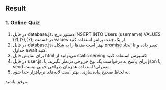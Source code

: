 ## Result

### 1. Online Quiz
1. در فایل database.js، دستور درج INSERT INTO Users (username) VALUES (?),(?),(?); در قسمت values از یک جفت پرانتز استفاده کنید
2. در فایل database.js، بهتر است متدها را به شکل promise تغییر داده و تا ایجاد جداول await کنید.
3. برای نمایش فایل html می‌توانید از static serving اکسپرس استفاده کنید
4. در فایل user.js، برای پاسخ به درخواست یک نوع خروجی درنظر بگیرید. یا json یا send معمولی! استفاده همزمان طراحی خوبی نیست.
5. به لحاظ صحیح پیاده‌سازی، بهتر است لایه‌های نرم‌افزار جدا شود.

موفق باشید.
